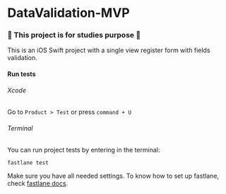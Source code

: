 # DataValidation-MVP

### 🧠 This project is for studies purpose 🧠

This is an iOS Swift project with a single view register form with fields validation.

#### Run tests

###### Xcode

Go to `Product > Test` or press `command + U`

###### Terminal

You can run project tests by entering in the terminal:

```
fastlane test
```

Make sure you have all needed settings. To know how to set up fastlane, check [fastlane docs](https://docs.fastlane.tools/getting-started/ios/setup/).
